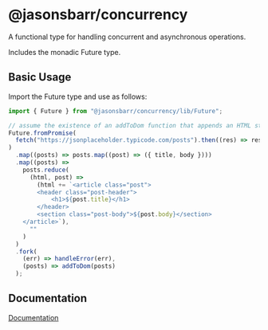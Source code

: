 # @jasonsbarr/concurrency

A functional type for handling concurrent and asynchronous operations.

Includes the monadic Future type.

## Basic Usage

Import the Future type and use as follows:

```js
import { Future } from "@jasonsbarr/concurrency/lib/Future";

// assume the existence of an addToDom function that appends an HTML string to the DOM
Future.fromPromise(
  fetch("https://jsonplaceholder.typicode.com/posts").then((res) => res.json())
)
  .map((posts) => posts.map((post) => ({ title, body })))
  .map((posts) =>
    posts.reduce(
      (html, post) =>
        (html += `<article class="post">
        <header class="post-header">
            <h1>${post.title}</h1>
        </header>
        <section class="post-body">${post.body}</section>
    </article>`),
      ""
    )
  )
  .fork(
    (err) => handleError(err),
    (posts) => addToDom(posts)
  );
```

## Documentation

[Documentation](https://github.com/jasonsbarr/functional/tree/main/docs/concurrency)
